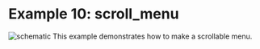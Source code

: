 Example 10: scroll_menu
==================

![schematic](https://github.com/VasilKalchev/LiquidMenu/blob/master/examples/F_focus_menu/focus_menu.png?raw=true)
This example demonstrates how to make a scrollable menu.
